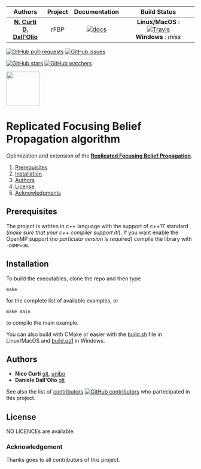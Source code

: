| **Authors**  | **Project** | **Documentation**                                                                   | **Build Status**              |
|:------------:|:-----------:|:-----------------------------------------------------------------------------------:|:-----------------------------:|
| [**N. Curti**](https://github.com/Nico-Curti) <br/> [**D. Dall'Olio**](https://github.com/DanieleDallOlio)   |    rFBP    | [![docs](https://img.shields.io/readthedocs/:packageName/:version.svg?style=plastic)](https://nico-curti.github.io/rFBP/) | **Linux/MacOS** : [![Travis](https://travis-ci.com/Nico-Curti/rFBP.svg?token=7QqsqaQiuDHSyGDT3xek&branch=master)](https://travis-ci.com/Nico-Curti/rFBP) <br/> **Windows** : *miss* |

[![GitHub pull-requests](https://img.shields.io/github/issues-pr/Nico-Curti/rFBP.svg?style=plastic)](https://github.com/Nico-Curti/rFBP/pulls)
[![GitHub issues](https://img.shields.io/github/issues/Nico-Curti/rFBP.svg?style=plastic)](https://github.com/Nico-Curti/rFBP/issues)

[![GitHub stars](https://img.shields.io/github/stars/Nico-Curti/rFBP.svg?label=Stars&style=social)](https://github.com/Nico-Curti/rFBP/stargazers)
[![GitHub watchers](https://img.shields.io/github/watchers/Nico-Curti/rFBP.svg?label=Watch&style=social)](https://github.com/Nico-Curti/rFBP/watchers)

<a href="https://github.com/UniboDIFABiophysics">
<div class="image">
<img src="https://cdn.rawgit.com/physycom/templates/697b327d/logo_unibo.png" width="90" height="90">
</div>
</a>

# Replicated Focusing Belief Propagation algorithm

Optimization and extension of the [**Replicated Focusing Belief Propagation**](https://github.com/carlobaldassi/BinaryCommitteeMachineFBP.jl).

1. [Prerequisites](#prerequisites)
2. [Installation](#installation)
3. [Authors](#authors)
4. [License](#license)
5. [Acknowledgments](#acknowledgments)

## Prerequisites

The project is written in c++ language with the support of c++17 standard (*make sure that your c++ compiler support it!*). If you want enable the OpenMP support (*no particular version is required*) compile the library with `-DOMP=ON`.

## Installation

To build the executables, clone the repo and then type

```
make
```

for the complete list of available examples, or

```
make main
```

to compile the main example.

You can also build with CMake or easier with the [build.sh](https://github.com/Nico-Curti/rFBP/blob/master/build.sh) file in Linux/MacOS and [build.ps1](https://github.com/Nico-Curti/rFBP/blob/master/build.ps1) in Windows.

## Authors

* **Nico Curti** [git](https://github.com/Nico-Curti), [unibo](https://www.unibo.it/sitoweb/nico.curti2)
* **Daniele Dall'Olio** [git](https://github.com/DanieleDallOlio)

See also the list of [contributors](https://github.com/Nico-Curti/rFBP/contributors) [![GitHub contributors](https://img.shields.io/github/contributors/Nico-Curti/rFBP.svg?style=plastic)](https://github.com/Nico-Curti/rFBP/graphs/contributors/) who partecipated in this project.

## License

NO LICENCEs are available.

### Acknowledgement

Thanks goes to all contributors of this project.
